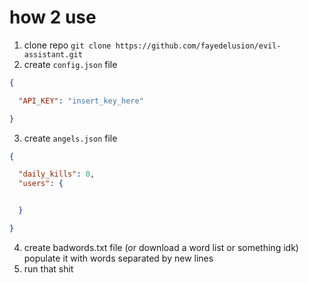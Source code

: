 # how 2 use

1. clone repo `git clone https://github.com/fayedelusion/evil-assistant.git`
2. create `config.json` file
```json
{

  "API_KEY": "insert_key_here"

}
```
3. create `angels.json` file
```json
{

  "daily_kills": 0,
  "users": {


  }

}
```
4. create badwords.txt file (or download a word list or something idk) populate it with words separated by new lines
5. run that shit
